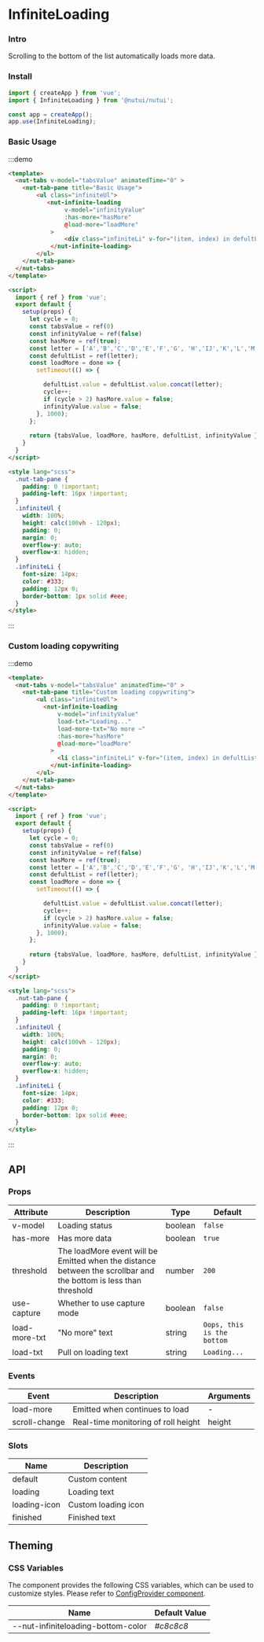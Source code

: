 # InfiniteLoading

### Intro

Scrolling to the bottom of the list automatically loads more data.

### Install

```javascript
import { createApp } from 'vue';
import { InfiniteLoading } from '@nutui/nutui';

const app = createApp();
app.use(InfiniteLoading);
```

### Basic Usage

:::demo

```html
<template>
  <nut-tabs v-model="tabsValue" animatedTime="0" >
    <nut-tab-pane title="Basic Usage">
        <ul class="infiniteUl">
           <nut-infinite-loading
                v-model="infinityValue"
                :has-more="hasMore"
                @load-more="loadMore"
            >
                <div class="infiniteLi" v-for="(item, index) in defultList" :key="index">{{item}}</div>
            </nut-infinite-loading>
        </ul>
    </nut-tab-pane>
  </nut-tabs>
</template>

<script>
  import { ref } from 'vue';
  export default {
    setup(props) {
      let cycle = 0;
      const tabsValue = ref(0)
      const infinityValue = ref(false)
      const hasMore = ref(true);
      const letter = ['A','B','C','D','E','F','G', 'H','IJ','K','L','M','N','O','P','Q','R','S','T','U','V','W','X','Y','Z'];
      const defultList = ref(letter);
      const loadMore = done => {  
        setTimeout(() => {

          defultList.value = defultList.value.concat(letter);
          cycle++;
          if (cycle > 2) hasMore.value = false;
          infinityValue.value = false;
        }, 1000); 
      };
      
      return {tabsValue, loadMore, hasMore, defultList, infinityValue };
    }
  }
</script>

<style lang="scss">
  .nut-tab-pane {
    padding: 0 !important;
    padding-left: 16px !important;
  }
  .infiniteUl {
    width: 100%;
    height: calc(100vh - 120px);
    padding: 0;
    margin: 0;
    overflow-y: auto;
    overflow-x: hidden;
  }
  .infiniteLi {
    font-size: 14px;
    color: #333;
    padding: 12px 0;
    border-bottom: 1px solid #eee;
  }
</style>
```

:::
### Custom loading copywriting

:::demo

```html
<template>
  <nut-tabs v-model="tabsValue" animatedTime="0" >
    <nut-tab-pane title="Custom loading copywriting">
        <ul class="infiniteUl">
          <nut-infinite-loading
              v-model="infinityValue"
              load-txt="Loading..."
              load-more-txt="No more ~"
              :has-more="hasMore"
              @load-more="loadMore"
            >
              <li class="infiniteLi" v-for="(item, index) in defultList" :key="index">{{ item }}</li>
            </nut-infinite-loading>
        </ul>
    </nut-tab-pane>
  </nut-tabs>
</template>

<script>
  import { ref } from 'vue';
  export default {
    setup(props) {
      let cycle = 0;
      const tabsValue = ref(0)
      const infinityValue = ref(false)
      const hasMore = ref(true);
      const letter = ['A','B','C','D','E','F','G', 'H','IJ','K','L','M','N','O','P','Q','R','S','T','U','V','W','X','Y','Z'];
      const defultList = ref(letter);
      const loadMore = done => {  
        setTimeout(() => {

          defultList.value = defultList.value.concat(letter);
          cycle++;
          if (cycle > 2) hasMore.value = false;
          infinityValue.value = false;
        }, 1000); 
      };
      
      return {tabsValue, loadMore, hasMore, defultList, infinityValue };
    }
  }
</script>

<style lang="scss">
  .nut-tab-pane {
    padding: 0 !important;
    padding-left: 16px !important;
  }
  .infiniteUl {
    width: 100%;
    height: calc(100vh - 120px);
    padding: 0;
    margin: 0;
    overflow-y: auto;
    overflow-x: hidden;
  }
  .infiniteLi {
    font-size: 14px;
    color: #333;
    padding: 12px 0;
    border-bottom: 1px solid #eee;
  }
</style>
```

:::

## API

### Props

| Attribute        | Description                                                                                                        | Type    | Default          |
|------------------|--------------------------------------------------------------------------------------------------------------------|---------|------------------|
| v-model          | Loading status                                                                                                     | boolean | `false`           |
| has-more         | Has more data                                                                                                      | boolean | `true`           |
| threshold        | The loadMore event will be Emitted when the distance between the scrollbar and the bottom is less than threshold   | number  | `200`            |
| use-capture      | Whether to use capture mode                                                                                        | boolean | `false`          |
| load-more-txt    | "No more" text                                                                                                     | string  | `Oops, this is the bottom`|
| load-txt         | Pull on loading text                                                                                                | string  | `Loading...`      |

### Events

| Event          | Description                         | Arguments      |
|----------------|-------------------------------------|----------------|
| load-more      | Emitted when continues to load      | -         |
| scroll-change  | Real-time monitoring of roll height | height         |

### Slots

| Name | Description  | 
|--------|----------------|
| default  | Custom content |
| loading  | Loading text |
| loading-icon  | Custom loading icon |
| finished  | Finished text |

## Theming

### CSS Variables

The component provides the following CSS variables, which can be used to customize styles. Please refer to [ConfigProvider component](#/en-US/component/configprovider).

| Name | Default Value | 
| --------------------------------------- | -------------------------- | 
| --nut-infiniteloading-bottom-color       | _#c8c8c8_        | 